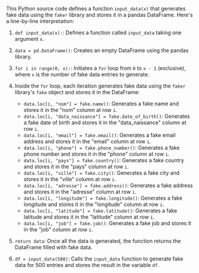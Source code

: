 This Python source code defines a function `input_data(x)` that generates fake data using the `faker` library and stores it in a pandas DataFrame. Here's a line-by-line interpretation:

1. `def input_data(x):`: Defines a function called `input_data` taking one argument `x`.

2. `data = pd.DataFrame()`: Creates an empty DataFrame using the pandas library.

3. `for i in range(0, x):`: Initiates a `for` loop from `0` to `x - 1` (exclusive), where `x` is the number of fake data entries to generate.

4. Inside the `for` loop, each iteration generates fake data using the `faker` library's `fake` object and stores it in the DataFrame:

   - `data.loc[i, "nom"] = fake.name()`: Generates a fake name and stores it in the "nom" column at row `i`.
   - `data.loc[i, "data_naissance"] = fake.date_of_birth()`: Generates a fake date of birth and stores it in the "data_naissance" column at row `i`.
   - `data.loc[i, "email"] = fake.email()`: Generates a fake email address and stores it in the "email" column at row `i`.
   - `data.loc[i, "phone"] = fake.phone_number()`: Generates a fake phone number and stores it in the "phone" column at row `i`.
   - `data.loc[i, "pays"] = fake.country()`: Generates a fake country and stores it in the "pays" column at row `i`.
   - `data.loc[i, "ville"] = fake.city()`: Generates a fake city and stores it in the "ville" column at row `i`.
   - `data.loc[i, "adresse"] = fake.address()`: Generates a fake address and stores it in the "adresse" column at row `i`.
   - `data.loc[i, "longitude"] = fake.longitude()`: Generates a fake longitude and stores it in the "longitude" column at row `i`.
   - `data.loc[i, "latitude"] = fake.latitude()`: Generates a fake latitude and stores it in the "latitude" column at row `i`.
   - `data.loc[i, "job"] = fake.job()`: Generates a fake job and stores it in the "job" column at row `i`.

5. `return data`: Once all the data is generated, the function returns the DataFrame filled with fake data.

6. `df = input_data(500)`: Calls the `input_data` function to generate fake data for 500 entries and stores the result in the variable `df`.
